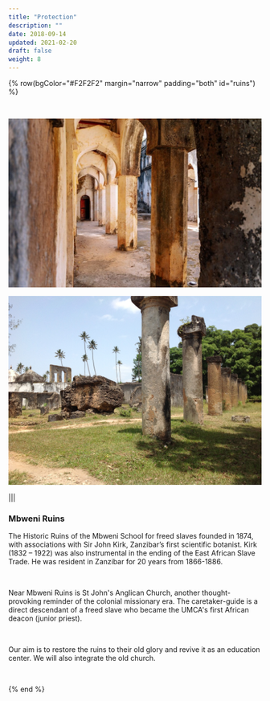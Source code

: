 ```yaml
---
title: "Protection"
description: ""
date: 2018-09-14
updated: 2021-02-20
draft: false
weight: 8
---
```




{% row(bgColor="#F2F2F2" margin="narrow" padding="both" id="ruins") %}

<br>

![Ruins](img/mbweniruins3.jpeg#mx-auto#medium)


![Ruins](img/mbweniruins2.jpeg#mx-auto#medium)

|||

### Mbweni Ruins

The Historic Ruins of the Mbweni School for freed slaves founded in 1874, with associations with Sir John Kirk, Zanzibar’s first scientific botanist. Kirk (1832 – 1922) was also instrumental in the ending of the East African Slave Trade. He was resident in Zanzibar for 20 years from 1866-1886.

<br>

Near Mbweni Ruins is St John's Anglican Church, another thought-provoking reminder of the colonial missionary era. The caretaker-guide is a direct descendant of a freed slave who became the UMCA's first African deacon (junior priest).

<br>

Our aim is to restore the ruins to their old glory and revive it as an education center. We will also integrate the old church.

<br>

{% end %}